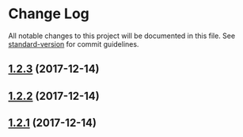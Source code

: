 # Change Log

All notable changes to this project will be documented in this file. See [standard-version](https://github.com/conventional-changelog/standard-version) for commit guidelines.

<a name="1.2.3"></a>
## [1.2.3](https://github.com/rhases/rhases-angularjs-google-experiments/compare/v1.2.2...v1.2.3) (2017-12-14)



<a name="1.2.2"></a>
## [1.2.2](https://github.com/rhases/rhases-angularjs-google-experiments/compare/v1.2.1...v1.2.2) (2017-12-14)



<a name="1.2.1"></a>
## [1.2.1](https://github.com/rhases/rhases-angularjs-google-experiments/compare/v0.0.1...v1.2.1) (2017-12-14)

